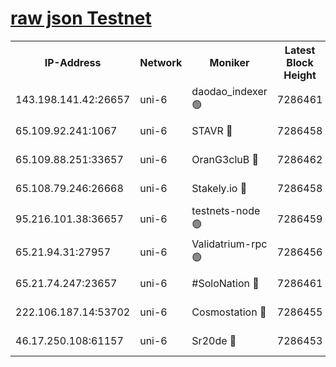 [raw json Testnet](https://rpc-check.junot.stavr.tech/junot/rpc-junot-result.json)
=


<table><tr><th>IP-Address</th><th>Network</th><th>Moniker</th><th>Latest Block Height</th><th>Earliest Block Height</th><th>Catching Up</th><th>Tx Index</th><th>Voting Power</th><th>Scan Time</th></tr><tr><td>143.198.141.42:26657</td><td>uni-6</td><td>daodao_indexer 🟢</td><td>7286461</td><td>1</td><td>False</td><td>off</td><td>0</td><td>2024-01-22T20:01:11.735292806UTC</td></tr><tr><td>65.109.92.241:1067</td><td>uni-6</td><td>STAVR 🔴</td><td>7286458</td><td>1138541</td><td>False</td><td>on</td><td>6053</td><td>2024-01-22T20:01:03.256492468UTC</td></tr><tr><td>65.109.88.251:33657</td><td>uni-6</td><td>OranG3cluB 🔴</td><td>7286462</td><td>1138541</td><td>False</td><td>on</td><td>11</td><td>2024-01-22T20:01:16.195506807UTC</td></tr><tr><td>65.108.79.246:26668</td><td>uni-6</td><td>Stakely.io 🔴</td><td>7286458</td><td>1570872</td><td>False</td><td>on</td><td>1622293</td><td>2024-01-22T20:01:03.709611653UTC</td></tr><tr><td>95.216.101.38:36657</td><td>uni-6</td><td>testnets-node 🟢</td><td>7286459</td><td>1615130</td><td>False</td><td>on</td><td>0</td><td>2024-01-22T20:01:06.200975832UTC</td></tr><tr><td>65.21.94.31:27957</td><td>uni-6</td><td>Validatrium-rpc 🟢</td><td>7286456</td><td>2943363</td><td>False</td><td>on</td><td>0</td><td>2024-01-22T20:00:58.785462006UTC</td></tr><tr><td>65.21.74.247:23657</td><td>uni-6</td><td>#SoloNation 🔴</td><td>7286461</td><td>5208001</td><td>False</td><td>on</td><td>112</td><td>2024-01-22T20:01:10.764775275UTC</td></tr><tr><td>222.106.187.14:53702</td><td>uni-6</td><td>Cosmostation 🔴</td><td>7286455</td><td>5344501</td><td>False</td><td>on</td><td>109003</td><td>2024-01-22T20:00:56.386993830UTC</td></tr><tr><td>46.17.250.108:61157</td><td>uni-6</td><td>Sr20de 🔴</td><td>7286453</td><td>6419777</td><td>False</td><td>on</td><td>37</td><td>2024-01-22T20:00:51.016506443UTC</td></tr></table>